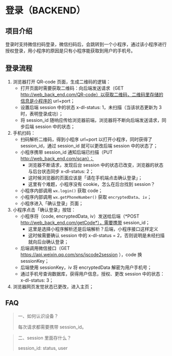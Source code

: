 # 登录（BACKEND）

## 项目介绍

登录时支持微信扫码登录，微信扫码后，会跳转到一个小程序，通过该小程序进行授权登录，用小程序的原因是只有小程序能获取到用户的手机号。

## 登录流程

1. 浏览器打开 QR-code 页面，生成二维码的逻辑：
    - 打开页面时需要获取二维码：向后端发送请求（GET http://web_back_end.com/QR-code）以获取二维码，二维码里存储的信息是小程序的 url+port；
    - 设置后端 session 中的状态 x-dl-status: 1，未扫描（当该状态更新为 3 时，表明登录成功）；
    - 将 session_id 随响应传给浏览器前端，浏览器将不断向后端发送请求，同步后端 session 中的状态；
2. 手机扫码：
    - 扫码解析二维码，得到小程序 url+port 以打开小程序，同时获得了 session_id，通过 session_id 就可以更改后端 session 中的状态了；
    - 小程序携带 session_id 通知后端已扫描（PUT http://web_back_end.com/scan）；
      - 浏览器不断请求，发现后台 session 中的状态已改变，浏览器的状态与后台状态同步 x-dl-status: 2；
      - 这时候浏览器的页面应该是「请在手机端点击确认登录」；
      - 这里有个难题，小程序没有 cookie，怎么在后台找到 session？
    - 小程序内部调用 `wx.login()` 获取 code；
    - 小程序内部调用 `wx.getPhoneNumber()` 获取 `encryptedData`、`iv`；
    - 小程序进入「确认登录」页面；
3. 小程序点击「确认登录」按钮：
    - 小程序将（code, encryptedData, iv）发送给后端（*POST http://web_back_end.com/getCode*），需要携带 session_id；
        - 这里是选择小程序解析还是后端解析？后端，小程序接口这样定义
        - 这时候需要确认 session 中的 x-dl-status = 2，否则说明是未经扫描就向后台确认登录；
    - 后端调用微信接口（GET https://api.weixin.qq.com/sns/jscode2session ），code 换 sessionKey；
    - 后端使用 sessionKey，iv 将 encryptedData 解密为用户手机号；
    - 通过手机号查询数据库，获得用户信息，授权、更改 session 中的状态：x-dl-status: 3；
4. 浏览器网页发觉状态已更改，进入主页；

## FAQ

> 一、如何认识设备？
>
> 每次请求都需要携带 session_id。

> 二、session 里面存什么？
>
> session_id: status, user
